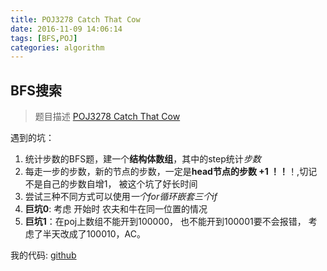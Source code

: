 ```yaml
---
title: POJ3278 Catch That Cow
date: 2016-11-09 14:06:14
tags: [BFS,POJ]
categories: algorithm
---
```

## BFS搜索
>题目描述
>[POJ3278 Catch That Cow](http://poj.org/problem?id=3278)

遇到的坑：
1. 统计步数的BFS题，建一个**结构体数组**，其中的step统计*步数*
2. 每走一步的步数，新的节点的步数，一定是**head节点的步数 +1 ！！**！,切记不是自己的步数自增1， 被这个坑了好长时间
3. 尝试三种不同方式可以使用*一个for循环嵌套三个if*
4. **巨坑0**: 考虑 开始时 农夫和牛在同一位置的情况
5. **巨坑1**：在poj上数组不能开到100000， 也不能开到100001要不会报错， 考虑了半天改成了100010，AC。

我的代码: [github](https://github.com/ZhaoQiling/Algorithm/blob/master/POJ/3278.cpp)